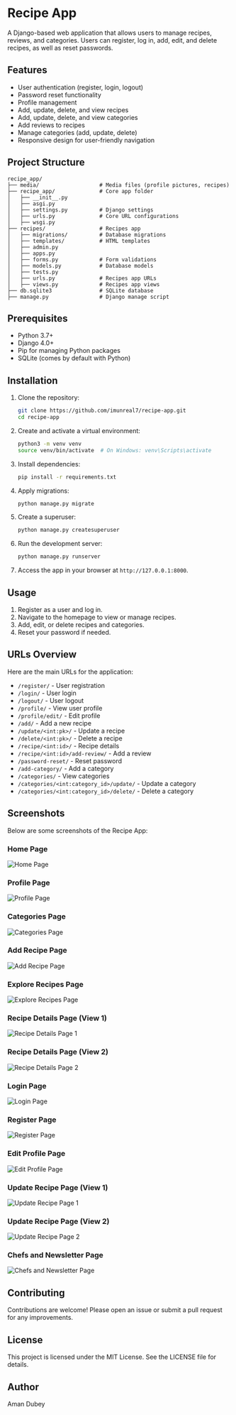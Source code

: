 # Recipe App

A Django-based web application that allows users to manage recipes, reviews, and categories. Users can register, log in, add, edit, and delete recipes, as well as reset passwords.

## Features

-   User authentication (register, login, logout)
-   Password reset functionality
-   Profile management
-   Add, update, delete, and view recipes
-   Add, update, delete, and view categories
-   Add reviews to recipes
-   Manage categories (add, update, delete)
-   Responsive design for user-friendly navigation

## Project Structure

```
recipe_app/
├── media/                   # Media files (profile pictures, recipes)
├── recipe_app/              # Core app folder
│   ├── __init__.py
│   ├── asgi.py
│   ├── settings.py          # Django settings
│   ├── urls.py              # Core URL configurations
│   ├── wsgi.py
├── recipes/                 # Recipes app
│   ├── migrations/          # Database migrations
│   ├── templates/           # HTML templates
│   ├── admin.py
│   ├── apps.py
│   ├── forms.py             # Form validations
│   ├── models.py            # Database models
│   ├── tests.py
│   ├── urls.py              # Recipes app URLs
│   ├── views.py             # Recipes app views
├── db.sqlite3               # SQLite database
├── manage.py                # Django manage script
```

## Prerequisites

-   Python 3.7+
-   Django 4.0+
-   Pip for managing Python packages
-   SQLite (comes by default with Python)

## Installation

1. Clone the repository:

    ```bash
    git clone https://github.com/imunreal7/recipe-app.git
    cd recipe-app
    ```

2. Create and activate a virtual environment:

    ```bash
    python3 -m venv venv
    source venv/bin/activate  # On Windows: venv\Scripts\activate
    ```

3. Install dependencies:

    ```bash
    pip install -r requirements.txt
    ```

4. Apply migrations:

    ```bash
    python manage.py migrate
    ```

5. Create a superuser:

    ```bash
    python manage.py createsuperuser
    ```

6. Run the development server:

    ```bash
    python manage.py runserver
    ```

7. Access the app in your browser at `http://127.0.0.1:8000`.

## Usage

1. Register as a user and log in.
2. Navigate to the homepage to view or manage recipes.
3. Add, edit, or delete recipes and categories.
4. Reset your password if needed.

## URLs Overview

Here are the main URLs for the application:

-   `/register/` - User registration
-   `/login/` - User login
-   `/logout/` - User logout
-   `/profile/` - View user profile
-   `/profile/edit/` - Edit profile
-   `/add/` - Add a new recipe
-   `/update/<int:pk>/` - Update a recipe
-   `/delete/<int:pk>/` - Delete a recipe
-   `/recipe/<int:id>/` - Recipe details
-   `/recipe/<int:id>/add-review/` - Add a review
-   `/password-reset/` - Reset password
-   `/add-category/` - Add a category
-   `/categories/` - View categories
-   `/categories/<int:category_id>/update/` - Update a category
-   `/categories/<int:category_id>/delete/` - Delete a category

## Screenshots

Below are some screenshots of the Recipe App:

### Home Page

![Home Page](screenshots/home.png)

### Profile Page

![Profile Page](screenshots/profile.png)

### Categories Page

![Categories Page](screenshots/categories.png)

### Add Recipe Page

![Add Recipe Page](screenshots/add_recipe.png)

### Explore Recipes Page

![Explore Recipes Page](screenshots/explore_recipes.png)

### Recipe Details Page (View 1)

![Recipe Details Page 1](screenshots/recipe_detail1.png)

### Recipe Details Page (View 2)

![Recipe Details Page 2](screenshots/recipe_detail2.png)

### Login Page

![Login Page](screenshots/login.png)

### Register Page

![Register Page](screenshots/register.png)

### Edit Profile Page

![Edit Profile Page](screenshots/edit_profile.png)

### Update Recipe Page (View 1)

![Update Recipe Page 1](screenshots/update_recipe1.png)

### Update Recipe Page (View 2)

![Update Recipe Page 2](screenshots/update_recipe2.png)

### Chefs and Newsletter Page

![Chefs and Newsletter Page](screenshots/chefs_and_newsletter.png)

## Contributing

Contributions are welcome! Please open an issue or submit a pull request for any improvements.

## License

This project is licensed under the MIT License. See the LICENSE file for details.

## Author

Aman Dubey

